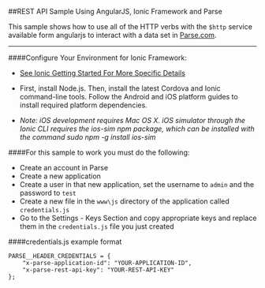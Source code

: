 ##REST API Sample Using AngularJS, Ionic Framework and Parse

This sample shows how to use all of the HTTP verbs with the `$http` service available form angularjs to interact with a data set in [Parse.com](http://www.parse.com).

----

####Configure Your Environment for Ionic Framework:
+ [See Ionic Getting Started For More Specific Details](https://www.ionicframework.com/getting-started/)
+ First, install Node.js. Then, install the latest Cordova and Ionic command-line tools. Follow the Android and iOS platform guides to install required platform dependencies.

+ _Note: iOS development requires Mac OS X. iOS simulator through the Ionic CLI requires the ios-sim npm package, which can be installed with the command sudo npm -g install ios-sim_

####For this sample to work you must do the following:

+ Create an account in Parse
+ Create a new application
+ Create a user in that new application, set the username to `admin` and the password to `test`
+ Create a new file in the `www\js` directory of the application called `credentials.js` 
+ Go to the Settings - Keys Section and copy appropriate keys and replace them in the `credentials.js` file you just created

####credentials.js example format

    PARSE__HEADER_CREDENTIALS = {
        "x-parse-application-id": "YOUR-APPLICATION-ID",
        "x-parse-rest-api-key": "YOUR-REST-API-KEY"
    };
